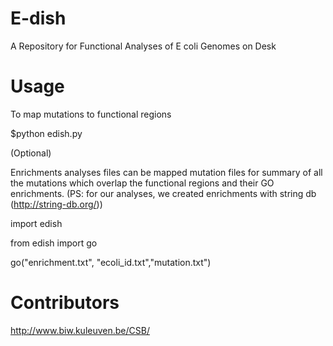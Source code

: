 # E-dish
A Repository for Functional Analyses of E coli Genomes on Desk 

# Usage
To map mutations to functional regions

$python edish.py

(Optional)

Enrichments analyses files can be mapped mutation files for summary of all the mutations which 
overlap the functional regions and their GO enrichments. (PS: for our analyses, we created enrichments
with string db (http://string-db.org/))

import edish

from edish import go

go("enrichment.txt", "ecoli_id.txt","mutation.txt")

# Contributors 
http://www.biw.kuleuven.be/CSB/
